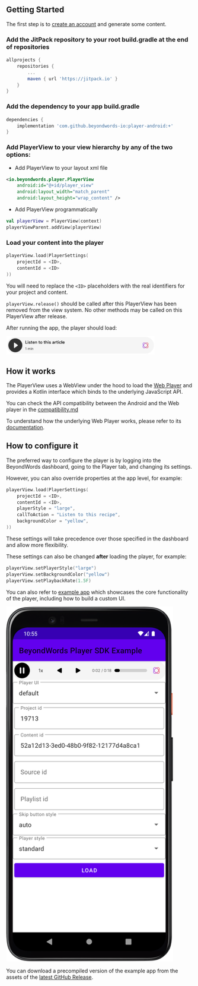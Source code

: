 ## Getting Started

The first step is to [create an account](https://dash.beyondwords.io/auth/signup)
and generate some content.

### Add the JitPack repository to your root build.gradle at the end of repositories

```gradle
allprojects {
    repositories {
        ...
        maven { url 'https://jitpack.io' }
    }
}
```

### Add the dependency to your app build.gradle

```gradle
dependencies {
    implementation 'com.github.beyondwords-io:player-android:+'
}
```

### Add PlayerView to your view hierarchy by any of the two options:

* Add PlayerView to your layout xml file

```xml
<io.beyondwords.player.PlayerView
    android:id="@+id/player_view"
    android:layout_width="match_parent"
    android:layout_height="wrap_content" />
```

* Add PlayerView programmatically

```Kotlin
val playerView = PlayerView(context)
playerViewParent.addView(playerView)
```

### Load your content into the player

```Kotlin
playerView.load(PlayerSettings(
    projectId = <ID>,
    contentId = <ID>
))
```

You will need to replace the `<ID>` placeholders with the real identifiers for
your project and content.

`playerView.release()` should be called after this PlayerView has been removed from 
the view system. No other methods may be called on this PlayerView after release.

After running the app, the player should load:

<img src="https://github.com/beyondwords-io/player/raw/main/doc/images/standard-player.png" width="400px" />

## How it works

The PlayerView uses a WebView under the hood to load the [Web Player](https://github.com/BeyondWords-io/player) 
and provides a Kotlin interface which binds to the underlying JavaScript API.

You can check the API compatibility between the Android and the Web player in the [compatibility.md](./compatibility.md)

To understand how the underlying Web Player works, please refer to its [documentation](https://github.com/beyondwords-io/player/blob/main/doc/getting-started.md#how-it-works).

## How to configure it

The preferred way to configure the player is by logging into the BeyondWords
dashboard, going to the Player tab, and changing its settings.

However, you can also override properties at the app level, for example:

```Kotlin
playerView.load(PlayerSettings(
    projectId = <ID>,
    contentId = <ID>,
    playerStyle = "large",
    callToAction = "Listen to this recipe",
    backgroundColor = "yellow",
))
```

These settings will take precedence over those specified in the dashboard and
allow more flexibility.

These settings can also be changed **after** loading the player, for example:

```Kotlin
playerView.setPlayerStyle("large")
playerView.setBackgroundColor("yellow")
playerView.setPlaybackRate(1.5F)
```

You can also refer to [example app](../example) which showcases the core functionality of the player, including how to build a custom UI.

<img src="./images/example-app.png" width="450px" />

You can download a precompiled version of the example app from the assets of the [latest GitHub Release](https://github.com/beyondwords-io/player-android/releases).
